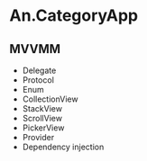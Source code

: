 # An.CategoryApp

## MVVMM 

- Delegate
- Protocol
- Enum
- CollectionView
- StackView
- ScrollView
- PickerView
- Provider
- Dependency injection


